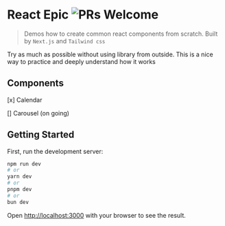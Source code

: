 # React Epic ![PRs Welcome](https://img.shields.io/badge/PRs-welcome-green.svg)

> Demos how to create common react components from scratch. Built by `Next.js` and `Tailwind css`

Try as much as possible without using library from outside. This is a nice way to practice and deeply understand how it works

## Components

[x] Calendar

[] Carousel (on going)

## Getting Started

First, run the development server:

```bash
npm run dev
# or
yarn dev
# or
pnpm dev
# or
bun dev
```

Open [http://localhost:3000](http://localhost:3000) with your browser to see the result.
